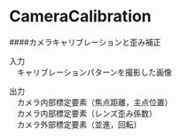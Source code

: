 CameraCalibration
=================
  
####カメラキャリブレーションと歪み補正  
  
入力  
　キャリブレーションパターンを撮影した画像  
  
出力  
　カメラ内部標定要素（焦点距離，主点位置）  
　カメラ内部標定要素（レンズ歪み係数）  
　カメラ外部標定要素（並進，回転）  
  
  
